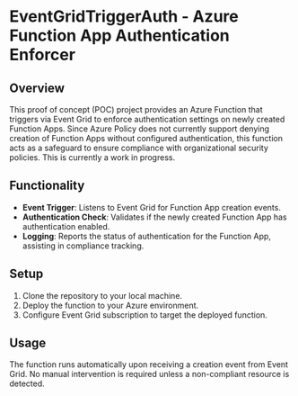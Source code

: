 # EventGridTriggerAuth - Azure Function App Authentication Enforcer

## Overview

This proof of concept (POC) project provides an Azure Function that triggers via Event Grid to enforce authentication settings on newly created Function Apps. Since Azure Policy does not currently support denying creation of Function Apps without configured authentication, this function acts as a safeguard to ensure compliance with organizational security policies. This is currently a work in progress.

## Functionality

- **Event Trigger**: Listens to Event Grid for Function App creation events.
- **Authentication Check**: Validates if the newly created Function App has authentication enabled.
- **Logging**: Reports the status of authentication for the Function App, assisting in compliance tracking.

## Setup

1. Clone the repository to your local machine.
2. Deploy the function to your Azure environment.
3. Configure Event Grid subscription to target the deployed function.

## Usage

The function runs automatically upon receiving a creation event from Event Grid. No manual intervention is required unless a non-compliant resource is detected.
